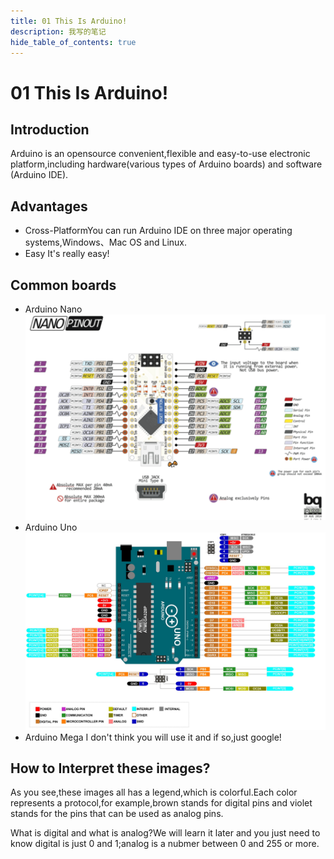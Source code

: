 ```yaml
---
title: 01 This Is Arduino!
description: 我写的笔记
hide_table_of_contents: true
---
```

# 01 This Is Arduino!

## Introduction

Arduino is an opensource convenient,flexible and easy-to-use electronic platform,including hardware(various types of Arduino boards) and software (Arduino IDE).

## Advantages

* Cross-PlatformYou can run Arduino IDE on three major operating systems,Windows、Mac OS and Linux.
* Easy
  It's really easy!

## Common boards

* Arduino Nano
  ![](pics/Arduino%20boards/Arduino-Nano-Pinout.png)
* Arduino Uno
  ![](pics/Arduino%20boards/High-Res-Arduino-UNO-Pinout.jpg)
* Arduino Mega
  I don't think you will use it and  if so,just google!

## How to Interpret these images?

As you see,these images all has a legend,which is colorful.Each color represents a protocol,for example,brown stands for digital pins and violet stands for the pins that can be used as analog pins.

What is digital and what is analog?We will learn it later and you just need to know digital is just 0 and 1;analog is a nubmer between 0 and 255 or more.
